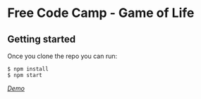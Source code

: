 # Free Code Camp - Game of Life

## Getting started

Once you clone the repo you can run:

```
$ npm install
$ npm start
```

*[Demo](https://kyawzintun.github.io/game-of-life/)*

